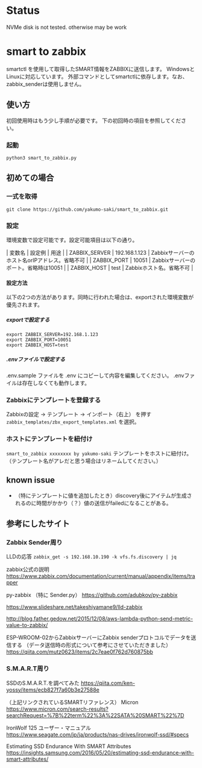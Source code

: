 # Status

NVMe disk is not tested. otherwise may be work

# smart to zabbix

smartctl を使用して取得したSMART情報をZABBIXに送信します。
WindowsとLinuxに対応しています。
外部コマンドとしてsmartctlに依存します。なお、zabbix_senderは使用しません。

## 使い方

初回使用時はもう少し手順が必要です。 下の初回時の項目を参照してください。

### 起動

`python3 smart_to_zabbix.py`

## 初めての場合

### 一式を取得

`git clone https://github.com/yakumo-saki/smart_to_zabbix.git`

### 設定

環境変数で設定可能です。設定可能項目は以下の通り。

| 変数名 | 設定例 | 用途 | 
| ZABBIX_SERVER | 192.168.1.123 | Zabbixサーバーのホスト名orIPアドレス。省略不可 |
| ZABBIX_PORT | 10051 | Zabbixサーバーのポート。省略時は10051 |
| ZABBIX_HOST | test | Zabbixホスト名。省略不可 |

#### 設定方法

以下の2つの方法があります。同時に行われた場合は、exportされた環境変数が優先されます。

##### exportで設定する 

```
export ZABBIX_SERVER=192.168.1.123
export ZABBIX_PORT=10051
export ZABBIX_HOST=test
```

##### .envファイルで設定する

.env.sample ファイルを .env にコピーして内容を編集してください。
.envファイルは存在しなくても動作します。

### Zabbixにテンプレートを登録する

Zabbixの設定 → テンプレート → インポート（右上） を押す
`zabbix_templates/zbx_export_templates.xml` を選択。

### ホストにテンプレートを紐付け

`smart_to_zabbix xxxxxxxx by yakumo-saki` テンプレートをホストに紐付け。
（テンプレート名がアレだと思う場合はリネームしてください。）

## known issue

* （特にテンプレートに値を追加したとき）discovery後にアイテムが生成されるのに時間がかかり（？）値の送信がfailedになることがある。

## 参考にしたサイト

### Zabbix Sender周り

LLDの応答
`zabbix_get -s 192.168.10.190 -k vfs.fs.discovery | jq`

zabbix公式の説明
https://www.zabbix.com/documentation/current/manual/appendix/items/trapper

py-zabbix （特に Sender.py）
https://github.com/adubkov/py-zabbix

https://www.slideshare.net/takeshiyamane9/lld-zabbix

http://blog.father.gedow.net/2015/12/08/aws-lambda-python-send-metric-value-to-zabbix/

ESP-WROOM-02からZabbixサーバーにZabbix senderプロトコルでデータを送信する
（データ送信時の形式について参考にさせていただきました）
https://qiita.com/mutz0623/items/2c7eae0f762d760875bb


### S.M.A.R.T周り

SSDのS.M.A.R.T.を調べてみた
https://qiita.com/ken-yossy/items/ecb827f7a60b3e27588e

（上記リンクされているSMARTリファレンス）
Micron
https://www.micron.com/search-results?searchRequest=%7B%22term%22%3A%22SATA%20SMART%22%7D

IronWolf 125 ユーザー・マニュアル
https://www.seagate.com/jp/ja/products/nas-drives/ironwolf-ssd/#specs

Estimating SSD Endurance With SMART Attributes
https://insights.samsung.com/2016/05/20/estimating-ssd-endurance-with-smart-attributes/
